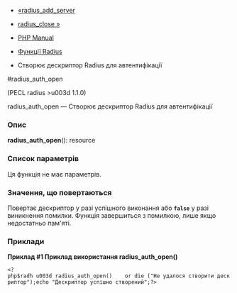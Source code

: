 - [«radius_add_server](function.radius-add-server.md)
- [radius_close »](function.radius-close.md)

- [PHP Manual](index.md)
- [Функції Radius](ref.radius.md)
- Створює дескриптор Radius для автентифікації

#radius_auth_open

(PECL radius \>u003d 1.1.0)

radius_auth_open — Створює дескриптор Radius для автентифікації

### Опис

**radius_auth_open**(): resource

### Список параметрів

Ця функція не має параметрів.

### Значення, що повертаються

Повертає дескриптор у разі успішного виконання або **`false`**
у разі виникнення помилки. Функція завершиться з помилкою, лише якщо
недостатньо пам'яті.

### Приклади

**Приклад #1 Приклад використання **radius_auth_open()****

` <?php$radh u003d radius_auth_open()    or die ("Не удалося створити дескриптор");echo "Дескриптор успішно створений";?> `

